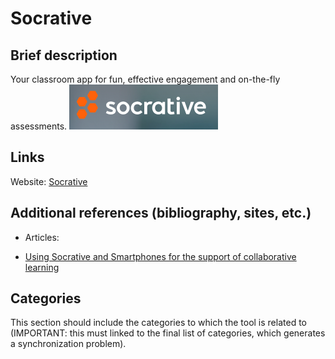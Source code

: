 # Socrative

## Brief description

Your classroom app for fun, effective engagement and on-the-fly assessments.
![](images/socrative.png)

## Links

Website: [Socrative](https://www.socrative.com/)


## Additional references (bibliography, sites, etc.)

+ Articles:
- [Using Socrative and Smartphones for the support of collaborative learning](https://arxiv.org/abs/1501.01276)


## Categories

This section should include the categories to which the tool is
related to (IMPORTANT: this must linked to the final list of
categories, which generates a synchronization problem).
